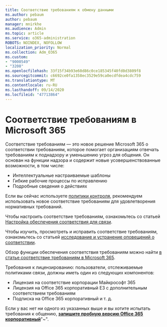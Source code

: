 ```yaml
---
title: Соответствие требованиям к обмену данными
ms.author: pebaum
author: pebaum
manager: mnirkhe
ms.audience: Admin
ms.topic: article
ms.service: o365-administration
ROBOTS: NOINDEX, NOFOLLOW
localization_priority: Normal
ms.collection: Adm_O365
ms.custom:
- "9000549"
- "3208"
ms.openlocfilehash: 33f15f34b93e60d86c0ce185345f40fd0d3809f8
ms.sourcegitcommit: c6692ce0fa1358ec3529e59ca0ecdfdea4cdc759
ms.translationtype: MT
ms.contentlocale: ru-RU
ms.lasthandoff: 09/14/2020
ms.locfileid: "47713864"
---
```

# <a name="communication-compliance-in-microsoft-365"></a>Соответствие требованиям в Microsoft 365

Соответствие требованиям — это новое решение Microsoft 365 о соответствии требованиям, которое помогает организациям отвечать требованиям к поднадзору и уменьшению угроз для общения. Он основан на функции надзора и содержит новые усовершенствованные возможности, в том числе:

- Интеллектуальные настраиваемые шаблоны
- Гибкие рабочие процессы по исправлению
- Подробные сведения о действиях

Если вы сейчас используете [политики контроля](https://docs.microsoft.com/microsoft-365/compliance/supervision-policies), рекомендуем использовать новое соответствие требованиям для удовлетворения нормативных требований.

Чтобы настроить соответствие требованиям, ознакомьтесь со статьей [Настройка обеспечения соответствия для связи](https://docs.microsoft.com/microsoft-365/compliance/communication-compliance-configure).

Чтобы изучить, просмотреть и исправить соответствие требованиям, ознакомьтесь со статьей [исследование и устранение оповещений о соответствии](https://docs.microsoft.com/microsoft-365/compliance/communication-compliance-investigate-remediate).

Обзор функции обеспечения соответствия требованиям можно найти [в статье соответствие требованиям в Microsoft 365](https://docs.microsoft.com/microsoft-365/compliance/communication-compliance).

Требования к лицензированию: пользователи, отслеживаемые политиками связи, должны иметь один из следующих компонентов:

- Лицензия на соответствие корпорации Майкрософт 365
- Лицензия на Office 365 корпоративный E3 с дополнительным соответствием требованиям
- Подписка на Office 365 корпоративный и т. д.

Если у вас нет ни одного из указанных выше и вы хотите испытать требования к общению, **[запишите пробную версию Office 365 корпоративный](https://go.microsoft.com/fwlink/p/?LinkID=698279)**"~".
